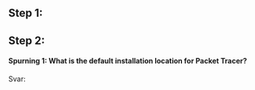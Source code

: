## Step 1:  
## Step 2:  
#### Spurning 1: What is the default installation location for Packet Tracer?  
Svar:
